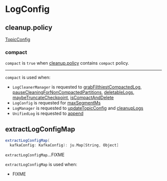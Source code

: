 # LogConfig

## <span id="CleanupPolicyProp"><span id="cleanup.policy"> cleanup.policy

[TopicConfig](../TopicConfig.md#CLEANUP_POLICY_CONFIG)

### <span id="compact"> compact

`compact` is `true` when [cleanup.policy](#CleanupPolicyProp) contains `compact` policy.

---

`compact` is used when:

* `LogCleanerManager` is requested to [grabFilthiestCompactedLog](LogCleanerManager.md#grabFilthiestCompactedLog), [pauseCleaningForNonCompactedPartitions](LogCleanerManager.md#pauseCleaningForNonCompactedPartitions), [deletableLogs](LogCleanerManager.md#deletableLogs), [maybeTruncateCheckpoint](LogCleanerManager.md#maybeTruncateCheckpoint), [isCompactAndDelete](LogCleanerManager.md#isCompactAndDelete)
* `LogConfig` is requested for [maxSegmentMs](#maxSegmentMs)
* `LogManager` is requested to [updateTopicConfig](LogManager.md#updateTopicConfig) and [cleanupLogs](LogManager.md#cleanupLogs)
* `UnifiedLog` is requested to [append](UnifiedLog.md#append)

## <span id="extractLogConfigMap"> extractLogConfigMap

```scala
extractLogConfigMap(
  kafkaConfig: KafkaConfig): ju.Map[String, Object]
```

`extractLogConfigMap`...FIXME

`extractLogConfigMap` is used when:

* FIXME
